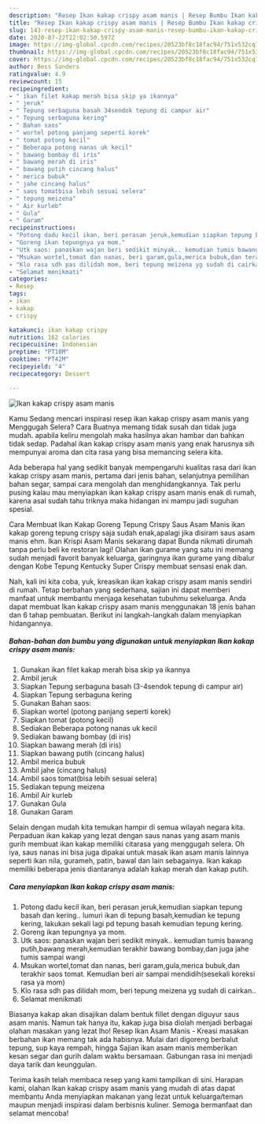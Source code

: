 ```yaml
---
description: "Resep Ikan kakap crispy asam manis | Resep Bumbu Ikan kakap crispy asam manis Yang Menggugah Selera"
title: "Resep Ikan kakap crispy asam manis | Resep Bumbu Ikan kakap crispy asam manis Yang Menggugah Selera"
slug: 143-resep-ikan-kakap-crispy-asam-manis-resep-bumbu-ikan-kakap-crispy-asam-manis-yang-menggugah-selera
date: 2020-07-22T22:02:50.597Z
image: https://img-global.cpcdn.com/recipes/20523bf8c18fac94/751x532cq70/ikan-kakap-crispy-asam-manis-foto-resep-utama.jpg
thumbnail: https://img-global.cpcdn.com/recipes/20523bf8c18fac94/751x532cq70/ikan-kakap-crispy-asam-manis-foto-resep-utama.jpg
cover: https://img-global.cpcdn.com/recipes/20523bf8c18fac94/751x532cq70/ikan-kakap-crispy-asam-manis-foto-resep-utama.jpg
author: Bess Sanders
ratingvalue: 4.9
reviewcount: 15
recipeingredient:
- " ikan filet kakap merah bisa skip ya ikannya"
- " jeruk"
- " Tepung serbaguna basah 34sendok tepung di campur air"
- " Tepung serbaguna kering"
- " Bahan saos"
- " wortel potong panjang seperti korek"
- " tomat potong kecil"
- " Beberapa potong nanas uk kecil"
- " bawang bombay di iris"
- " bawang merah di iris"
- " bawang putih cincang halus"
- " merica bubuk"
- " jahe cincang halus"
- " saos tomatbisa lebih sesuai selera"
- " tepung meizena"
- " Air kurleb"
- " Gula"
- " Garam"
recipeinstructions:
- "Potong dadu kecil ikan, beri perasan jeruk,kemudian siapkan tepung basah dan kering.. lumuri ikan di tepung basah,kemudian ke tepung kering, lakukan sekali lagi pd tepung basah kemudian tepung kering."
- "Goreng ikan tepungnya ya mom."
- "Utk saos: panaskan wajan beri sedikit minyak.. kemudian tumis bawang putih,bawang merah,kemudian terakhir bawang bombay,dan juga jahe tumis sampai wangi"
- "Msukan wortel,tomat dan nanas, beri garam,gula,merica bubuk,dan terakhir saos tomat. Kemudian beri air sampai mendidih(sesekali koreksi rasa ya mom)"
- "Klo rasa sdh pas dilidah mom, beri tepung meizena yg sudah di cairkan.."
- "Selamat menikmati"
categories:
- Resep
tags:
- ikan
- kakap
- crispy

katakunci: ikan kakap crispy 
nutrition: 162 calories
recipecuisine: Indonesian
preptime: "PT18M"
cooktime: "PT42M"
recipeyield: "4"
recipecategory: Dessert

---
```



![Ikan kakap crispy asam manis](https://img-global.cpcdn.com/recipes/20523bf8c18fac94/751x532cq70/ikan-kakap-crispy-asam-manis-foto-resep-utama.jpg)

Kamu Sedang mencari inspirasi resep ikan kakap crispy asam manis yang Menggugah Selera? Cara Buatnya memang tidak susah dan tidak juga mudah. apabila keliru mengolah maka hasilnya akan hambar dan bahkan tidak sedap. Padahal ikan kakap crispy asam manis yang enak harusnya sih mempunyai aroma dan cita rasa yang bisa memancing selera kita.

Ada beberapa hal yang sedikit banyak mempengaruhi kualitas rasa dari ikan kakap crispy asam manis, pertama dari jenis bahan, selanjutnya pemilihan bahan segar, sampai cara mengolah dan menghidangkannya. Tak perlu pusing kalau mau menyiapkan ikan kakap crispy asam manis enak di rumah, karena asal sudah tahu triknya maka hidangan ini mampu jadi suguhan spesial.

Cara Membuat Ikan Kakap Goreng Tepung Crispy Saus Asam Manis ikan kakap goreng tepung crispy saja sudah enak,apalagi jika disiram saus asam manis ehm. Ikan Krispi Asam Manis sekarang dapat Bunda nikmati dirumah tanpa perlu beli ke restoran lagi! Olahan ikan gurame yang satu ini memang sudah menjadi favorit banyak keluarga, garingnya ikan gurame yang dibalur dengan Kobe Tepung Kentucky Super Crispy membuat sensasi enak dan.


Nah, kali ini kita coba, yuk, kreasikan ikan kakap crispy asam manis sendiri di rumah. Tetap berbahan yang sederhana, sajian ini dapat memberi manfaat untuk membantu menjaga kesehatan tubuhmu sekeluarga. Anda dapat membuat Ikan kakap crispy asam manis menggunakan 18 jenis bahan dan 6 tahap pembuatan. Berikut ini langkah-langkah dalam menyiapkan hidangannya.

<!--inarticleads1-->

##### Bahan-bahan dan bumbu yang digunakan untuk menyiapkan Ikan kakap crispy asam manis:

1. Gunakan  ikan filet kakap merah bisa skip ya ikannya
1. Ambil  jeruk
1. Siapkan  Tepung serbaguna basah (3-4sendok tepung di campur air)
1. Siapkan  Tepung serbaguna kering
1. Gunakan  Bahan saos:
1. Siapkan  wortel (potong panjang seperti korek)
1. Siapkan  tomat (potong kecil)
1. Sediakan  Beberapa potong nanas uk kecil
1. Sediakan  bawang bombay (di iris)
1. Siapkan  bawang merah (di iris)
1. Siapkan  bawang putih (cincang halus)
1. Ambil  merica bubuk
1. Ambil  jahe (cincang halus)
1. Ambil  saos tomat(bisa lebih sesuai selera)
1. Sediakan  tepung meizena
1. Ambil  Air kurleb
1. Gunakan  Gula
1. Gunakan  Garam


Selain dengan mudah kita temukan hampir di semua wilayah negara kita. Perpaduan ikan kakap yang lezat dengan saus nanas yang asam manis gurih membuat ikan kakap memiliki citarasa yang menggugah selera. Oh iya, saus nanas ini bisa juga dipakai untuk masak ikan asam manis lainnya seperti ikan nila, gurameh, patin, bawal dan lain sebagainya. Ikan kakap memiliki beberapa jenis diantaranya adalah kakap merah dan kakap putih. 

<!--inarticleads2-->

##### Cara menyiapkan Ikan kakap crispy asam manis:

1. Potong dadu kecil ikan, beri perasan jeruk,kemudian siapkan tepung basah dan kering.. lumuri ikan di tepung basah,kemudian ke tepung kering, lakukan sekali lagi pd tepung basah kemudian tepung kering.
1. Goreng ikan tepungnya ya mom.
1. Utk saos: panaskan wajan beri sedikit minyak.. kemudian tumis bawang putih,bawang merah,kemudian terakhir bawang bombay,dan juga jahe tumis sampai wangi
1. Msukan wortel,tomat dan nanas, beri garam,gula,merica bubuk,dan terakhir saos tomat. Kemudian beri air sampai mendidih(sesekali koreksi rasa ya mom)
1. Klo rasa sdh pas dilidah mom, beri tepung meizena yg sudah di cairkan..
1. Selamat menikmati


Biasanya kakap akan disajikan dalam bentuk fillet dengan diguyur saus asam manis. Namun tak hanya itu, kakap juga bisa diolah menjadi berbagai olahan masakan yang lezat lho! Resep Ikan Asam Manis - Kreasi masakan berbahan ikan memang tak ada habisnya. Mulai dari digoreng berbalut tepung, sup kaya rempah, hingga Sajian ikan asam manis memberikan kesan segar dan gurih dalam waktu bersamaan. Gabungan rasa ini menjadi daya tarik dan keunggulan. 

Terima kasih telah membaca resep yang kami tampilkan di sini. Harapan kami, olahan Ikan kakap crispy asam manis yang mudah di atas dapat membantu Anda menyiapkan makanan yang lezat untuk keluarga/teman maupun menjadi inspirasi dalam berbisnis kuliner. Semoga bermanfaat dan selamat mencoba!
